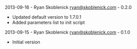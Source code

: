2013-09-16 - Ryan Skoblenick <ryan@skoblenick.com> - 0.2.0
  * Updated default version to 1.7.0.1
  * Added parameters list to init script

2013-09-15 - Ryan Skoblenick <ryan@skoblenick.com> - 0.1.0
  * Initial version